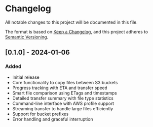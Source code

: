 # Changelog

All notable changes to this project will be documented in this file.

The format is based on [Keep a Changelog](https://keepachangelog.com/en/1.0.0/),
and this project adheres to [Semantic Versioning](https://semver.org/spec/v2.0.0.html).

## [0.1.0] - 2024-01-06

### Added
- Initial release
- Core functionality to copy files between S3 buckets
- Progress tracking with ETA and transfer speed
- Smart file comparison using ETags and timestamps
- Detailed transfer summary with file type statistics
- Command-line interface with AWS profile support
- Streaming transfer to handle large files efficiently
- Support for bucket prefixes
- Error handling and graceful interruption 
